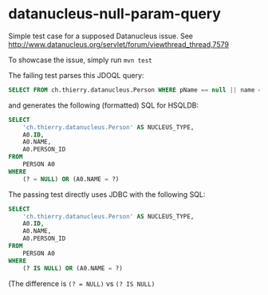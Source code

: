 datanucleus-null-param-query
============================

Simple test case for a supposed Datanucleus issue. See http://www.datanucleus.org/servlet/forum/viewthread_thread,7579

To showcase the issue, simply run ```mvn test```

The failing test parses this JDOQL query:
```sql
SELECT FROM ch.thierry.datanucleus.Person WHERE pName == null || name == pName PARAMETERS java.lang.String pName
```

and generates the following (formatted) SQL for HSQLDB:
```sql
SELECT 
    'ch.thierry.datanucleus.Person' AS NUCLEUS_TYPE,
    A0.ID,
    A0.NAME,
    A0.PERSON_ID
FROM
    PERSON A0
WHERE
    (? = NULL) OR (A0.NAME = ?)
```

The passing test directly uses JDBC with the following SQL:
```sql
SELECT 
    'ch.thierry.datanucleus.Person' AS NUCLEUS_TYPE,
    A0.ID,
    A0.NAME,
    A0.PERSON_ID
FROM
    PERSON A0
WHERE
    (? IS NULL) OR (A0.NAME = ?)
```

(The difference is ```(? = NULL)``` vs ```(? IS NULL)```
